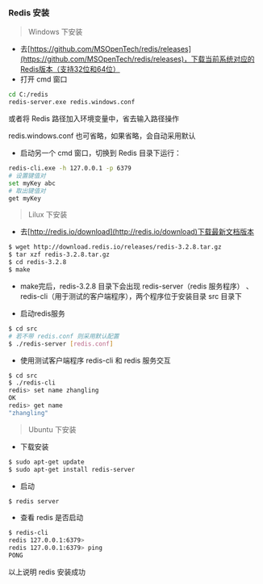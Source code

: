 ### Redis 安装

> Windows 下安装
- 去[https://github.com/MSOpenTech/redis/releases](https://github.com/MSOpenTech/redis/releases)，下载当前系统对应的Redis版本（支持32位和64位）
- 打开 cmd 窗口
```bash
cd C:/redis
redis-server.exe redis.windows.conf
```
或者将 Redis 路径加入环境变量中，省去输入路径操作

redis.windows.conf 也可省略，如果省略，会自动采用默认

- 启动另一个 cmd 窗口，切换到 Redis 目录下运行：
```bash
redis-cli.exe -h 127.0.0.1 -p 6379
# 设置键值对
set myKey abc
# 取出键值对
get myKey
```

> Lilux 下安装

- 去[http://redis.io/download](http://redis.io/download)下载最新文档版本
```bash
$ wget http://download.redis.io/releases/redis-3.2.8.tar.gz
$ tar xzf redis-3.2.8.tar.gz
$ cd redis-3.2.8
$ make
```
- make完后，redis-3.2.8 目录下会出现 redis-server（redis 服务程序） 、redis-cli（用于测试的客户端程序），两个程序位于安装目录 src 目录下

- 启动redis服务
```bash
$ cd src
# 若不带 redis.conf 则采用默认配置
$ ./redis-server [redis.conf]
```
- 使用测试客户端程序 redis-cli 和 redis 服务交互
```bash
$ cd src
$ ./redis-cli
redis> set name zhangling
OK
redis> get name
"zhangling"
```

> Ubuntu 下安装
- 下载安装
```bash
$ sudo apt-get update
$ sudo apt-get install redis-server
```
- 启动
```bash
$ redis server
```
- 查看 redis 是否启动
```bash
$ redis-cli
redis 127.0.0.1:6379>
redis 127.0.0.1:6379> ping
PONG
```
以上说明 redis 安装成功

